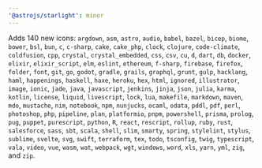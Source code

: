 ```yaml
---
'@astrojs/starlight': minor
---
```


Adds 140 new icons: `argdown`, `asm`, `astro`, `audio`, `babel`, `bazel`, `bicep`, `biome`, `bower`, `bsl`, `bun`, `c`, `c-sharp`, `cake`, `cake_php`, `clock`, `clojure`, `code-climate`, `coldfusion`, `cpp`, `crystal`, `crystal_embedded`, `css`, `csv`, `cu`, `d`, `dart`, `db`, `docker`, `elixir`, `elixir_script`, `elm`, `eslint`, `ethereum`, `f-sharp`, `firebase`, `firefox`, `folder`, `font`, `git`, `go`, `godot`, `gradle`, `grails`, `graphql`, `grunt`, `gulp`, `hacklang`, `haml`, `happenings`, `haskell`, `haxe`, `heroku`, `hex`, `html`, `ignored`, `illustrator`, `image`, `ionic`, `jade`, `java`, `javascript`, `jenkins`, `jinja`, `json`, `julia`, `karma`, `kotlin`, `license`, `liquid`, `livescript`, `lock`, `lua`, `makefile`, `markdown`, `maven`, `mdo`, `mustache`, `nim`, `notebook`, `npm`, `nunjucks`, `ocaml`, `odata`, `pddl`, `pdf`, `perl`, `photoshop`, `php`, `pipeline`, `plan`, `platformio`, `pnpm`, `powershell`, `prisma`, `prolog`, `pug`, `puppet`, `purescript`, `python`, `R`, `react`, `rescript`, `rollup`, `ruby`, `rust`, `salesforce`, `sass`, `sbt`, `scala`, `shell`, `slim`, `smarty`, `spring`, `stylelint`, `stylus`, `sublime`, `svelte`, `svg`, `swift`, `terraform`, `tex`, `todo`, `tsconfig`, `twig`, `typescript`, `vala`, `video`, `vue`, `wasm`, `wat`, `webpack`, `wgt`, `windows`, `word`, `xls`, `yarn`, `yml`, `zig`, and `zip`.
